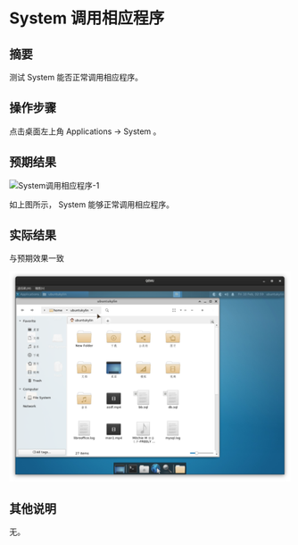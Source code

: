 # System 调用相应程序

## 摘要

测试 System 能否正常调用相应程序。

## 操作步骤

点击桌面左上角 Applications -> System 。

## 预期结果

![System调用相应程序-1](./img/System调用相应程序-1.png)

如上图所示， System 能够正常调用相应程序。

## 实际结果

与预期效果一致

![System调用相应程序-2](./img/System调用相应程序-2.png)

## 其他说明

无。

